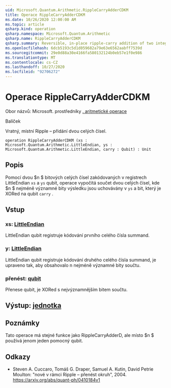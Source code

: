```yaml
---
uid: Microsoft.Quantum.Arithmetic.RippleCarryAdderCDKM
title: Operace RippleCarryAdderCDKM
ms.date: 10/26/2020 12:00:00 AM
ms.topic: article
qsharp.kind: operation
qsharp.namespace: Microsoft.Quantum.Arithmetic
qsharp.name: RippleCarryAdderCDKM
qsharp.summary: Reversible, in-place ripple-carry addition of two integers.
ms.openlocfilehash: 6dcb5193c5d1d059682a79e63e6562aabff7539d
ms.sourcegitcommit: 29e0d88a30e4166fa580132124b0eb57e1f0e986
ms.translationtype: MT
ms.contentlocale: cs-CZ
ms.lasthandoff: 10/27/2020
ms.locfileid: "92706272"
---
```

# <a name="ripplecarryaddercdkm-operation"></a>Operace RippleCarryAdderCDKM

Obor názvů: Microsoft. prostředníky [. aritmetické operace](xref:Microsoft.Quantum.Arithmetic)

Balíček [](https://nuget.org/packages/)


Vratný, místní Ripple – přidání dvou celých čísel.

```qsharp
operation RippleCarryAdderCDKM (xs : Microsoft.Quantum.Arithmetic.LittleEndian, ys : Microsoft.Quantum.Arithmetic.LittleEndian, carry : Qubit) : Unit
```


## <a name="description"></a>Popis

Pomocí dvou $n $ bitových celých čísel zakódovaných v registrech LittleEndian `xs` a `ys` qubit, operace vypočítá součet dvou celých čísel, kde $n $ nejméně významné bity výsledku jsou uchovávány v `ys` a bit, který je XORed na qubit `carry` .

## <a name="input"></a>Vstup

### <a name="xs--littleendian"></a>xs: [LittleEndian](xref:Microsoft.Quantum.Arithmetic.LittleEndian)

LittleEndian qubit registruje kódování prvního celého čísla summand.


### <a name="ys--littleendian"></a>y: [LittleEndian](xref:Microsoft.Quantum.Arithmetic.LittleEndian)

LittleEndian qubit registruje kódování druhého celého čísla summand, je upraveno tak, aby obsahovalo n nejméně významné bity součtu.


### <a name="carry--qubit"></a>přenést: [qubit](xref:microsoft.quantum.lang-ref.qubit)

Přenese qubit, je XORed s nejvýznamnějším bitem součtu.



## <a name="output--unit"></a>Výstup: [jednotka](xref:microsoft.quantum.lang-ref.unit)



## <a name="remarks"></a>Poznámky

Tato operace má stejné funkce jako RippleCarryAdderD, ale místo $n $ používá jenom jeden pomocný qubit.

## <a name="references"></a>Odkazy

- Steven A. Cuccaro, Tomáš G. Draper, Samuel A. Kutin, David Petrie Moulton: "nové v rámci Ripple – přenést okruh", 2004.
  https://arxiv.org/abs/quant-ph/0410184v1